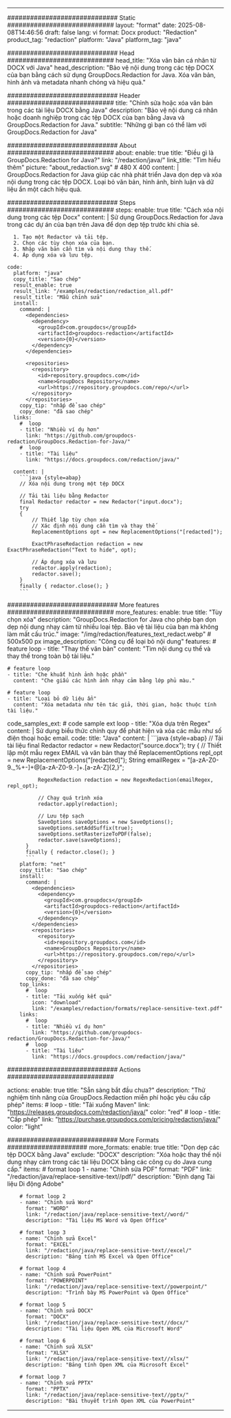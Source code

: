 
---
############################# Static ############################
layout: "format"
date:  2025-08-08T14:46:56
draft: false
lang: vi
format: Docx
product: "Redaction"
product_tag: "redaction"
platform: "Java"
platform_tag: "java"

############################# Head ############################
head_title: "Xóa văn bản cá nhân từ DOCX với Java"
head_description: "Bảo vệ nội dung trong các tệp DOCX của bạn bằng cách sử dụng GroupDocs.Redaction for Java. Xóa văn bản, hình ảnh và metadata nhanh chóng và hiệu quả."

############################# Header ############################
title: "Chỉnh sửa hoặc xóa văn bản trong các tài liệu DOCX bằng Java" 
description: "Bảo vệ nội dung cá nhân hoặc doanh nghiệp trong các tệp DOCX của bạn bằng Java và GroupDocs.Redaction for Java."
subtitle: "Những gì bạn có thể làm với GroupDocs.Redaction for Java" 

############################# About ############################
about:
    enable: true
    title: "Điều gì là GroupDocs.Redaction for Java?"
    link: "/redaction/java/"
    link_title: "Tìm hiểu thêm"
    picture: "about_redaction.svg" # 480 X 400
    content: |
       GroupDocs.Redaction for Java giúp các nhà phát triển Java dọn dẹp và xóa nội dung trong các tệp DOCX. Loại bỏ văn bản, hình ảnh, bình luận và dữ liệu ẩn một cách hiệu quả.

############################# Steps ############################
steps:
    enable: true
    title: "Cách xóa nội dung trong các tệp Docx"
    content: |
      Sử dụng GroupDocs.Redaction for Java trong các dự án của bạn trên Java để dọn dẹp tệp trước khi chia sẻ.
      
      1. Tạo một Redactor và tải tệp.
      2. Chọn các tùy chọn xóa của bạn.
      3. Nhập văn bản cần tìm và nội dung thay thế.
      4. Áp dụng xóa và lưu tệp.
   
    code:
      platform: "java"
      copy_title: "Sao chép"
      result_enable: true
      result_link: "/examples/redaction/redaction_all.pdf"
      result_title: "Mẫu chỉnh sửa"
      install:
        command: |
          <dependencies>
            <dependency>
              <groupId>com.groupdocs</groupId>
              <artifactId>groupdocs-redaction</artifactId>
              <version>{0}</version>
            </dependency>
          </dependencies>

          <repositories>
            <repository>
              <id>repository.groupdocs.com</id>
              <name>GroupDocs Repository</name>
              <url>https://repository.groupdocs.com/repo/</url>
            </repository>
          </repositories>
        copy_tip: "nhấp để sao chép"
        copy_done: "đã sao chép"
      links:
        #  loop
        - title: "Nhiều ví dụ hơn"
          link: "https://github.com/groupdocs-redaction/GroupDocs.Redaction-for-Java/"
        #  loop
        - title: "Tài liệu"
          link: "https://docs.groupdocs.com/redaction/java/"
          
      content: |
        ```java {style=abap}
        // Xóa nội dung trong một tệp DOCX

        // Tải tài liệu bằng Redactor
        final Redactor redactor = new Redactor("input.docx");
        try
        {
            // Thiết lập tùy chọn xóa
            // Xác định nội dung cần tìm và thay thế
            ReplacementOptions opt = new ReplacementOptions("[redacted]");
            
            ExactPhraseRedaction redaction = new ExactPhraseRedaction("Text to hide", opt);

            // Áp dụng xóa và lưu
            redactor.apply(redaction);
            redactor.save();
        }
        finally { redactor.close(); }
        ```            


############################# More features ############################
more_features:
  enable: true
  title: "Tùy chọn xóa"
  description: "GroupDocs.Redaction for Java cho phép bạn dọn dẹp nội dung nhạy cảm từ nhiều loại tệp. Bảo vệ tài liệu của bạn mà không làm mất cấu trúc."
  image: "/img/redaction/features_text_redact.webp" # 500x500 px
  image_description: "Công cụ để loại bỏ nội dung"
  features:
    # feature loop
    - title: "Thay thế văn bản"
      content: "Tìm nội dung cụ thể và thay thế trong toàn bộ tài liệu."

    # feature loop
    - title: "Che khuất hình ảnh hoặc phần"
      content: "Che giấu các hình ảnh nhạy cảm bằng lớp phủ màu."

    # feature loop
    - title: "Loại bỏ dữ liệu ẩn"
      content: "Xóa metadata như tên tác giả, thời gian, hoặc thuộc tính tài liệu."
      
  code_samples_ext:
    # code sample ext loop
    - title: "Xóa dựa trên Regex"
      content: |
        Sử dụng biểu thức chính quy để phát hiện và xóa các mẫu như số điện thoại hoặc email.
      code:
        title: "Java"
        content: |
          ```java {style=abap}
          //  Tải tài liệu
          final Redactor redactor = new Redactor("source.docx");
          try
          {
              // Thiết lập một mẫu regex EMAIL và văn bản thay thế
              ReplacementOptions repl_opt = new ReplacementOptions("[redacted]");
              String emailRegex = "[a-zA-Z0-9._%+-]+@[a-zA-Z0-9.-]+\.[a-zA-Z]{2,}";

              RegexRedaction redaction = new RegexRedaction(emailRegex, repl_opt);
              
              // Chạy quá trình xóa
              redactor.apply(redaction);

              // Lưu tệp sạch
              SaveOptions saveOptions = new SaveOptions();
              saveOptions.setAddSuffix(true);
              saveOptions.setRasterizeToPDF(false);
              redactor.save(saveOptions);
          }
          finally { redactor.close(); }
          ```
        platform: "net"
        copy_title: "Sao chép"
        install:
          command: |
            <dependencies>
              <dependency>
                <groupId>com.groupdocs</groupId>
                <artifactId>groupdocs-redaction</artifactId>
                <version>{0}</version>
              </dependency>
            </dependencies>
            <repositories>
              <repository>
                <id>repository.groupdocs.com</id>
                <name>GroupDocs Repository</name>
                <url>https://repository.groupdocs.com/repo/</url>
              </repository>
            </repositories>
          copy_tip: "nhấp để sao chép"
          copy_done: "đã sao chép"
        top_links:
          #  loop
          - title: "Tải xuống kết quả"
            icon: "download"
            link: "/examples/redaction/formats/replace-sensitive-text.pdf"
        links:
          #  loop
          - title: "Nhiều ví dụ hơn"
            link: "https://github.com/groupdocs-redaction/GroupDocs.Redaction-for-Java/"
          #  loop
          - title: "Tài liệu"
            link: "https://docs.groupdocs.com/redaction/java/"


############################# Actions ############################

actions:
  enable: true
  title: "Sẵn sàng bắt đầu chưa?"
  description: "Thử nghiệm tính năng của GroupDocs.Redaction miễn phí hoặc yêu cầu cấp phép"
  items:
    #  loop
    - title: "Tải xuống Maven"
      link: "https://releases.groupdocs.com/redaction/java/"
      color: "red"
        #  loop
    - title: "Cấp phép"
      link: "https://purchase.groupdocs.com/pricing/redaction/java/"
      color: "light"


############################# More Formats #####################
more_formats:
    enable: true
    title: "Dọn dẹp các tệp DOCX bằng Java"
    exclude: "DOCX"
    description: "Xóa hoặc thay thế nội dung nhạy cảm trong các tài liệu DOCX bằng các công cụ do Java cung cấp."
    items: 
        # format loop 1
        - name: "Chỉnh sửa PDF"
          format: "PDF"
          link: "/redaction/java/replace-sensitive-text//pdf/"
          description: "Định dạng Tài liệu Di động Adobe"

        # format loop 2
        - name: "Chỉnh sửa Word"
          format: "WORD"
          link: "/redaction/java/replace-sensitive-text//word/"
          description: "Tài liệu MS Word và Open Office"
          
        # format loop 3
        - name: "Chỉnh sửa Excel"
          format: "EXCEL"
          link: "/redaction/java/replace-sensitive-text//excel/"
          description: "Bảng tính MS Excel và Open Office"

        # format loop 4
        - name: "Chỉnh sửa PowerPoint"
          format: "POWERPOINT"
          link: "/redaction/java/replace-sensitive-text//powerpoint/"
          description: "Trình bày MS PowerPoint và Open Office"

        # format loop 5
        - name: "Chỉnh sửa DOCX"
          format: "DOCX"
          link: "/redaction/java/replace-sensitive-text//docx/"
          description: "Tài liệu Open XML của Microsoft Word"
          
        # format loop 6
        - name: "Chỉnh sửa XLSX"
          format: "XLSX"
          link: "/redaction/java/replace-sensitive-text//xlsx/"
          description: "Bảng tính Open XML của Microsoft Excel"
          
        # format loop 7
        - name: "Chỉnh sửa PPTX"
          format: "PPTX"
          link: "/redaction/java/replace-sensitive-text//pptx/"
          description: "Bài thuyết trình Open XML của PowerPoint"


---